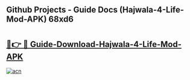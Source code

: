 ## Github Projects - Guide Docs (Hajwala-4-Life-Mod-APK) 68xd6

# <h2><a href="https://apkcomod.com?title=Hajwala-4-Life-Mod-APK">🔗👉 🔴 Guide-Download-Hajwala-4-Life-Mod-APK </a></h2>

[![acn](https://github.com/user-attachments/assets/0f9c940e-d8b0-45ae-aac7-cd30a18b3e1c)](https://apkcomod.com?title=Hajwala-4-Life-Mod-APK)
